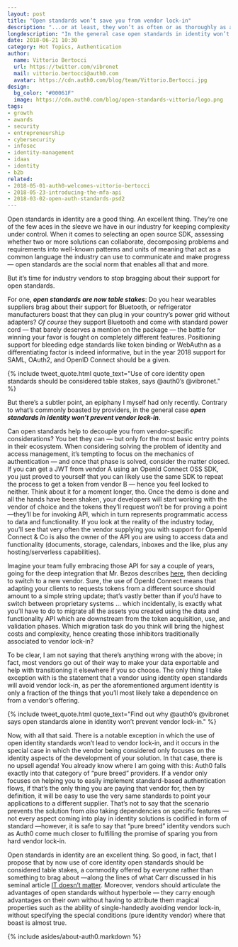 ```yaml
---
layout: post
title: "Open standards won’t save you from vendor lock-in"
description: "...or at least, they won’t as often or as thoroughly as advertised."
longdescription: "In the general case open standards in identity won’t prevent vendor lock-in and they ought to be table stakes says Auth0’s Vittorio Bertocci."
date: 2018-06-21 10:30
category: Hot Topics, Authentication
author:
  name: Vittorio Bertocci
  url: https://twitter.com/vibronet
  mail: vittorio.bertocci@auth0.com
  avatar: https://cdn.auth0.com/blog/team/Vittorio.Bertocci.jpg
design:
  bg_color: "#00061F"
  image: https://cdn.auth0.com/blog/open-standards-vittorio/logo.png
tags:
- growth
- awards
- security
- entrepreneurship
- cybersecurity
- infosec
- identity-management
- idaas
- identity
- b2b
related:
- 2018-05-01-auth0-welcomes-vittorio-bertocci
- 2018-05-23-introducing-the-mfa-api
- 2018-03-02-open-auth-standards-psd2
---
```



Open standards in identity are a good thing. An excellent thing. They’re one of the few aces in the sleeve we have in our industry for keeping complexity under control. When it comes to selecting an open source SDK, assessing whether two or more solutions can collaborate, decomposing problems and requirements into well-known patterns and units of meaning that act as a common language the industry can use to communicate and make progress — open standards are the social norm that enables all that and more.



But it’s time for industry vendors to stop bragging about their support for open standards. 


For one, ***open standards are now table stakes***: Do you hear wearables suppliers brag about their support for Bluetooth, or refrigerator manufacturers boast that they can plug in your country’s power grid without adapters? *Of course* they support Bluetooth and come with standard power cord — that barely deserves a mention on the package — the battle for winning your favor is fought on completely different features. Positioning support for bleeding edge standards like token binding or WebAuthn as a differentiating factor is indeed informative, but in the year 2018 support for SAML, OAuth2, and OpenID Connect should be a given. 

{% include tweet_quote.html quote_text="Use of core identity open standards should be considered table stakes, says @auth0’s @vibronet." %}


But there’s a subtler point, an epiphany I myself had only recently. Contrary to what’s commonly boasted by providers, in the general case ***open standards in identity won’t prevent vendor lock-in***.

Can open standards help to decouple you from vendor-specific considerations? You bet they can — but only for the most basic entry points in their ecosystem. When considering solving the problem of identity and access management, it’s tempting to focus on the mechanics of authentication — and once that phase is solved, consider the matter closed. If you can get a JWT from vendor A using an OpenId Connect OSS SDK, you just proved to yourself that you can likely use the same SDK to repeat the process to get a token from vendor B — hence you feel locked to neither. Think about it for a moment longer, tho. Once the demo is done and all the hands have been shaken, your developers will start working with the vendor of choice and the tokens they’ll request won’t be for proving a point —they’ll be for invoking API, which in turn represents programmatic access to data and functionality. If you look at the reality of the industry today, you’ll see that very often the vendor supplying you with support for OpenId Connect & Co is also the owner of the API you are using to access data and functionality (documents, storage, calendars, inboxes and the like, plus any hosting/serverless capabilities). 


Imagine your team fully embracing those API for say a couple of years, going for the deep integration that Mr. Bezos describes [here](https://www-geekwire-com.cdn.ampproject.org/c/s/www.geekwire.com/2018/jeff-bezos-amazon-web-services-lock-never-want-customers-trapped/amp/), then deciding to switch to a new vendor. Sure, the use of OpenId Connect means that adapting your clients to requests tokens from a different source should amount to a simple string update; that’s vastly better than if you’d have to switch between proprietary systems … which incidentally, is exactly what you’ll have to do to migrate all the assets you created using the data and functionality API which are downstream from the token acquisition, use, and validation phases. Which migration task do you think will bring the highest costs and complexity, hence creating those inhibitors traditionally associated to vendor lock-in? 


To be clear, I am not saying that there’s anything wrong with the above; in fact, most vendors go out of their way to make your data exportable and help with transitioning it elsewhere if you so choose. The only thing I take exception with is the statement that a vendor using identity open standards will avoid vendor lock-in, as per the aforementioned argument identity is only a fraction of the things that you’ll most likely take a dependence on from a vendor’s offering.

{% include tweet_quote.html quote_text="Find out why @auth0’s @vibronet says open standards alone in identity won’t prevent vendor lock-in." %}

Now, with all that said. There is a notable exception in which the use of open identity standards won’t lead to vendor lock-in, and it occurs in the special case in which the vendor being considered only focuses on the identity aspects of the development of your solution. In that case, there is no upsell agenda! You already know where I am going with this: Auth0 falls exactly into that category of “pure breed” providers. If a vendor only focuses on helping you to easily implement standard-based authentication flows, if that’s the only thing you are paying that vendor for, then by definition, it will be easy to use the very same standards to point your applications to a different supplier. That’s not to say that the scenario prevents the solution from *also* taking dependencies on specific features — not every aspect coming into play in identity solutions is codified in form of standard —however, it is safe to say that “pure breed” identity vendors such as Auth0 come much closer to fulfilling the promise of sparing you from hard vendor lock-in. 


Open standards in identity are an excellent thing. So good, in fact, that I propose that by now use of core identity open standards should be considered table stakes, a commodity offered by everyone rather than something to brag about —along the lines of what Carr discussed in his seminal article [IT doesn’t matter](https://hbr.org/2003/05/it-doesnt-matter). Moreover, vendors should articulate the advantages of open standards without hyperbole — they carry enough advantages on their own without having to attribute them magical properties such as the ability of single-handedly avoiding vendor lock-in, without specifying the special conditions (pure identity vendor) where that boast is almost true. 

{% include asides/about-auth0.markdown %}
